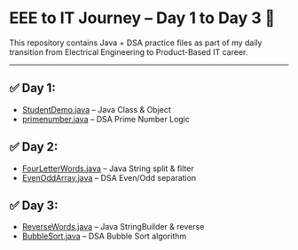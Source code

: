 # EEE to IT Journey – Day 1 to Day 3 🚀

This repository contains Java + DSA practice files as part of my daily transition from Electrical Engineering to Product-Based IT career.

---

## ✅ Day 1:
- [StudentDemo.java](./StudentDemo.java) – Java Class & Object
- [primenumber.java](./primenumber.java) – DSA Prime Number Logic

## ✅ Day 2:
- [FourLetterWords.java](./FourLetterWords.java) – Java String split & filter
- [EvenOddArray.java](./EvenOddArray.java) – DSA Even/Odd separation

## ✅ Day 3:
- [ReverseWords.java](./ReverseWords.java) – Java StringBuilder & reverse
- [BubbleSort.java](./BubbleSort.java) – DSA Bubble Sort algorithm
